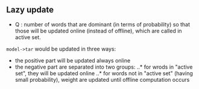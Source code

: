 ## Lazy update
- Q : number of words that are dominant (in terms of probability) so that those
      will be updated online (instead of offline), which are called in active set.

``model->tar`` would be updated in three ways:
- the positive part will be updated always online
- the negative part are separated into two groups:
..* for wrods in "active set", they will be updated online
..* for words not in "active set" (having small probability), weight are updated
    until offline computation occurs



